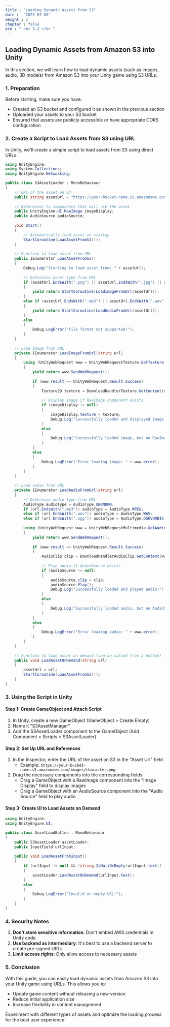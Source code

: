 ```yaml
---
title : "Loading Dynamic Assets from S3"
date :  "2025-07-08" 
weight : 2
chapter : false
pre : " <b> 5.2 </b> "
---
```


## Loading Dynamic Assets from Amazon S3 into Unity

In this section, we will learn how to load dynamic assets (such as images, audio, 3D models) from Amazon S3 into your Unity game using S3 URLs.

### 1. Preparation

Before starting, make sure you have:

- Created an S3 bucket and configured it as shown in the previous section
- Uploaded your assets to your S3 bucket
- Ensured that assets are publicly accessible or have appropriate CORS configuration

### 2. Create a Script to Load Assets from S3 using URL

In Unity, we'll create a simple script to load assets from S3 using direct URLs:

```csharp
using UnityEngine;
using System.Collections;
using UnityEngine.Networking;

public class S3AssetLoader : MonoBehaviour
{
    // URL of the asset on S3
    public string assetUrl = "https://your-bucket-name.s3.amazonaws.com/path-to-your-asset.png";
    
    // References to components that will use the asset
    public UnityEngine.UI.RawImage imageDisplay;
    public AudioSource audioSource;
    
    void Start()
    {
        // Automatically load asset on startup
        StartCoroutine(LoadAssetFromS3());
    }
    
    // Function to load asset from URL
    public IEnumerator LoadAssetFromS3()
    {
        Debug.Log("Starting to load asset from: " + assetUrl);
        
        // Determine asset type from URL
        if (assetUrl.EndsWith(".png") || assetUrl.EndsWith(".jpg") || assetUrl.EndsWith(".jpeg"))
        {
            yield return StartCoroutine(LoadImageFromUrl(assetUrl));
        }
        else if (assetUrl.EndsWith(".mp3") || assetUrl.EndsWith(".wav") || assetUrl.EndsWith(".ogg"))
        {
            yield return StartCoroutine(LoadAudioFromUrl(assetUrl));
        }
        else
        {
            Debug.LogError("File format not supported!");
        }
    }
    
    // Load image from URL
    private IEnumerator LoadImageFromUrl(string url)
    {
        using (UnityWebRequest www = UnityWebRequestTexture.GetTexture(url))
        {
            yield return www.SendWebRequest();
            
            if (www.result == UnityWebRequest.Result.Success)
            {
                Texture2D texture = DownloadHandlerTexture.GetContent(www);
                
                // Display image if RawImage component exists
                if (imageDisplay != null)
                {
                    imageDisplay.texture = texture;
                    Debug.Log("Successfully loaded and displayed image!");
                }
                else
                {
                    Debug.Log("Successfully loaded image, but no RawImage to display it!");
                }
            }
            else
            {
                Debug.LogError("Error loading image: " + www.error);
            }
        }
    }
    
    // Load audio from URL
    private IEnumerator LoadAudioFromUrl(string url)
    {
        // Determine audio type from URL
        AudioType audioType = AudioType.UNKNOWN;
        if (url.EndsWith(".mp3")) audioType = AudioType.MPEG;
        else if (url.EndsWith(".wav")) audioType = AudioType.WAV;
        else if (url.EndsWith(".ogg")) audioType = AudioType.OGGVORBIS;
        
        using (UnityWebRequest www = UnityWebRequestMultimedia.GetAudioClip(url, audioType))
        {
            yield return www.SendWebRequest();
            
            if (www.result == UnityWebRequest.Result.Success)
            {
                AudioClip clip = DownloadHandlerAudioClip.GetContent(www);
                
                // Play audio if AudioSource exists
                if (audioSource != null)
                {
                    audioSource.clip = clip;
                    audioSource.Play();
                    Debug.Log("Successfully loaded and played audio!");
                }
                else
                {
                    Debug.Log("Successfully loaded audio, but no AudioSource to play it!");
                }
            }
            else
            {
                Debug.LogError("Error loading audio: " + www.error);
            }
        }
    }
    
    // Function to load asset on demand (can be called from a button)
    public void LoadAssetOnDemand(string url)
    {
        assetUrl = url;
        StartCoroutine(LoadAssetFromS3());
    }
}
```

### 3. Using the Script in Unity

#### Step 1: Create GameObject and Attach Script

1. In Unity, create a new GameObject (GameObject > Create Empty)
2. Name it "S3AssetManager"
3. Add the S3AssetLoader component to the GameObject (Add Component > Scripts > S3AssetLoader)

#### Step 2: Set Up URL and References

1. In the Inspector, enter the URL of the asset on S3 in the "Asset Url" field
   - Example: `https://your-bucket-name.s3.amazonaws.com/images/character.png`
2. Drag the necessary components into the corresponding fields:
   - Drag a GameObject with a RawImage component into the "Image Display" field to display images
   - Drag a GameObject with an AudioSource component into the "Audio Source" field to play audio

#### Step 3: Create UI to Load Assets on Demand

```csharp
using UnityEngine;
using UnityEngine.UI;

public class AssetLoadButton : MonoBehaviour
{
    public S3AssetLoader assetLoader;
    public InputField urlInput;
    
    public void LoadAssetFromInput()
    {
        if (urlInput != null && !string.IsNullOrEmpty(urlInput.text))
        {
            assetLoader.LoadAssetOnDemand(urlInput.text);
        }
        else
        {
            Debug.LogError("Invalid or empty URL!");
        }
    }
}
```

### 4. Security Notes

1. **Don't store sensitive information**: Don't embed AWS credentials in Unity code
2. **Use backend as intermediary**: It's best to use a backend server to create pre-signed URLs
3. **Limit access rights**: Only allow access to necessary assets

### 5. Conclusion

With this guide, you can easily load dynamic assets from Amazon S3 into your Unity game using URLs. This allows you to:

- Update game content without releasing a new version
- Reduce initial application size
- Increase flexibility in content management

Experiment with different types of assets and optimize the loading process for the best user experience!
